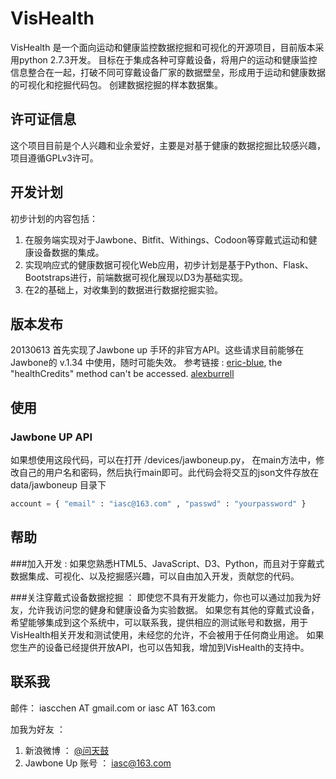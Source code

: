# VisHealth

VisHealth 是一个面向运动和健康监控数据挖掘和可视化的开源项目，目前版本采用python 2.7.3开发。
目标在于集成各种可穿戴设备，将用户的运动和健康监控信息整合在一起，打破不同可穿戴设备厂家的数据壁垒，形成用于运动和健康数据的可视化和挖掘代码包。
创建数据挖掘的样本数据集。

## 许可证信息
这个项目目前是个人兴趣和业余爱好，主要是对基于健康的数据挖掘比较感兴趣，项目遵循GPLv3许可。

## 开发计划

初步计划的内容包括：
1. 在服务端实现对于Jawbone、Bitfit、Withings、Codoon等穿戴式运动和健康设备数据的集成。
2. 实现响应式的健康数据可视化Web应用，初步计划是基于Python、Flask、Bootstraps进行，前端数据可视化展现以D3为基础实现。
3. 在2的基础上，对收集到的数据进行数据挖掘实验。

## 版本发布

20130613
首先实现了Jawbone up 手环的非官方API。这些请求目前能够在Jawbone的 v.1.34 中使用，随时可能失效。
参考链接 : [eric-blue](http://eric-blue.com/2011/11/28/jawbone-up-api-discovery/), the "healthCredits" method can't be accessed. [alexburrell](https://github.com/alexburrell/up-for-status-board])

## 使用

### Jawbone UP API
如果想使用这段代码，可以在打开 /devices/jawboneup.py， 在main方法中，修改自己的用户名和密码，然后执行main即可。此代码会将交互的json文件存放在 data/jawboneup 目录下
```python
account = { "email" : "iasc@163.com" , "passwd" : "yourpassword" }
```

## 帮助

###加入开发 : 
如果您熟悉HTML5、JavaScript、D3、Python，而且对于穿戴式数据集成、可视化、以及挖掘感兴趣，可以自由加入开发，贡献您的代码。

###关注穿戴式设备数据挖掘 ： 
即使您不具有开发能力，你也可以通过加我为好友，允许我访问您的健身和健康设备为实验数据。
如果您有其他的穿戴式设备，希望能够集成到这个系统中，可以联系我，提供相应的测试账号和数据，用于VisHealth相关开发和测试使用，未经您的允许，不会被用于任何商业用途。
如果您生产的设备已经提供开放API，也可以告知我，增加到VisHealth的支持中。

## 联系我

邮件：
iascchen AT gmail.com or iasc AT 163.com

加我为好友 ：
1. 新浪微博 ： [@问天鼓](http://www.weibo.com/u/2090594487)
2. Jawbone Up 账号 ： iasc@163.com 

